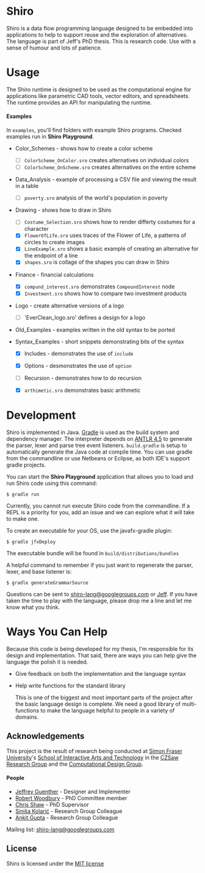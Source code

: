 Shiro
=====

Shiro is a data flow programming language designed to be embedded into
applications to help to support reuse and the exploration of alternatives. The
language is part of Jeff's PhD thesis. This is research code. Use with a sense
of humour and lots of patience.

Usage
=====

The Shiro runtime is designed to be used as the computational engine for
applications like parametric CAD tools, vector editors, and spreadsheets. The
runtime provides an API for manipulating the runtime.

#### Examples
In `examples`, you'll find folders with example Shiro programs. Checked examples
run in **Shiro Playground**.

* Color_Schemes - shows how to create a color scheme
	* [ ] `ColorScheme_OnColor.sro` creates alternatives on individual colors
	* [ ] `ColorScheme_OnScheme.sro` creates alternatives on the entire scheme

* Data_Analysis - example of processing a CSV file and viewing the result in a table
	* [ ] `poverty.sro` analysis of the world's population in poverty

* Drawing - shows how to draw in Shiro
	* [ ] `Costume_Selection.sro` shows how to render differty costumes for a character
	* [x] `FlowerOfLife.sro` uses traces of the Flower of Life, a patterns of circles to create images
	* [x] `LineExample.sro` shows a basic example of creating an alternative for the endpoint of a line
	* [x] `shapes.sro` is collage of the shapes you can draw in Shiro

* Finance - financial calculations
	* [x] `compund_interest.sro` demonstrates `CompoundInterest` node
	* [x] `Investment.sro` shows how to compare two investment products

* Logo - create alternative versions of a logo
	* [ ] 'EverClean_logo.sro' defines a design for a logo

* Old_Examples - examples written in the old syntax to be ported

* Syntax_Examples - short snippets demonstrating bits of the syntax
	* [x] Includes - demonstrates the use of `include`
	* [x] Options - desmonstrates the use of `option`
	* [ ] Recursion - demonstrates how to do recursion
	* [x] `arthimetic.sro` demonstrates basic arithmetic


Development
===========

Shiro is implemented in Java. [Gradle](http://www.gradle.org/) is used as the
build system and dependency manager. The interpreter depends on [ANTLR
4.5](http://www.antlr.org/) to generate the parser, lexer and parse tree event
listeners. `build.gradle` is setup to automatically generate the Java code at
compile time. You can use gradle from the commandline or use Netbeans or
Eclipse, as both IDE's support gradle projects.

You can start the **Shiro Playground** application that allows you to load and
run Shiro code using this command:

    $ gradle run

Currently, you cannot run execute Shiro code from the commandline. If a REPL is
a priority for you, add an issue and we can explore what it will take to make
one.


To create an executable for your OS, use the javafx-gradle plugin:

    $ gradle jfxDeploy

The executable bundle will be found in `build/distributions/bundles`

A helpful command to remember if you just want to regenerate the parser, lexer,
and base listener is:

    $ gradle generateGrammarSource

Questions can be sent to shiro-lang@googlegroups.com or
[Jeff](mailto:jguenthe@sfu.ca). If you have taken the time to play with the
language, please drop me a line and let me know what you think.

Ways You Can Help
=================

Because this code is being developed for my thesis, I'm responsible for its
design and implementation. That said, there are ways you can help give the
language the polish it is needed.

* Give feedback on both the implementation and the language syntax
* Help write functions for the standard library

  This is one of the biggest and most important parts of the project after the 
  basic language design is complete. We need a good library of multi-functions 
  to make the language helpful to people in a variety of domains.

Acknowledgements
-----------------

This project is the result of research being conducted at 
[Simon Fraser University](http://www.sfu.ca/)'s 
[School of Interactive Arts and Technology](http://www.siat.sfu.ca/) in the 
[CZSaw Research Group](http://czsaw.iat.sfu.ca/) and 
the [Computational Design Group](http://www.computationaldesign.ca/). 

#### People
* [Jeffrey Guenther](http://jeffreyguenther.com) - Designer and Implementer
* [Robert Woodbury](http://www.siat.sfu.ca/faculty/profile/rob-woodbury) - PhD Committee member
* [Chris Shaw](http://www.sfu.ca/~shaw/) - PhD Supervisor
* [Siniša Kolarić](http://www.sfu.ca/~skolaric/) - Research Group Colleague
* [Ankit Gupta](http://www.linkedin.com/pub/ankit-gupta/37/b7b/851) - Research Group Colleague

Mailing list: shiro-lang@googlegroups.com

License
-------
Shiro is licensed under the [MIT license](http://opensource.org/licenses/MIT)
